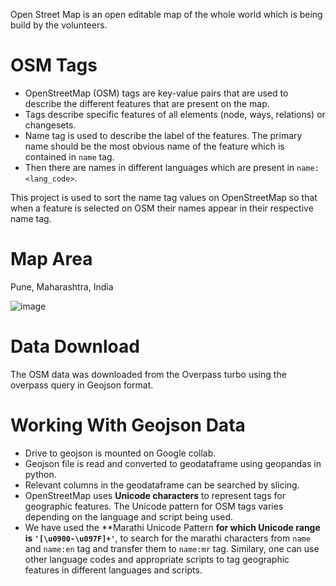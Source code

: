 Open Street Map is an open editable map of the whole world which is being build by the volunteers.
# OSM Tags
- OpenStreetMap (OSM) tags are key-value pairs that are used to describe the different features that are present on the map.
- Tags describe specific features of all elements (node, ways, relations) or changesets.
- Name tag is used to describe the label of the features. The primary name should be the most obvious name of the feature which is contained in `name` tag.
- Then there are names in different languages which are present in `name:<lang_code>`.

This project is used to sort the name tag values on OpenStreetMap so that when a feature is selected on OSM their names appear in their respective name tag.
# Map Area
Pune, Maharashtra, India


![image](https://user-images.githubusercontent.com/108971372/229038357-b33c167b-3b90-410e-8fa3-bd6205f4e21a.png)

# Data Download
The OSM data was downloaded from the Overpass turbo using the overpass query in Geojson format.
# Working With Geojson Data
- Drive to geojson is mounted on Google collab.
- Geojson file is read and converted to geodataframe using geopandas in python.
- Relevant columns in the geodataframe can be searched by slicing.
- OpenStreetMap uses **Unicode characters** to represent tags for geographic features. The Unicode pattern for OSM tags varies depending on the language and script       being used.
- We have used the **Marathi Unicode Pattern **for which Unicode range is `'[\u0900-\u097F]+'`**, to search for the marathi characters from `name` and `name:en` tag and transfer them to `name:mr` tag.
Similary, one can use other language codes and appropriate scripts to tag geographic features in different languages and scripts.


